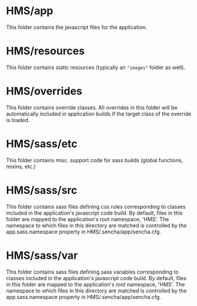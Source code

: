 # HMS/app

This folder contains the javascript files for the application.

# HMS/resources

This folder contains static resources (typically an `"images"` folder as well).

# HMS/overrides

This folder contains override classes. All overrides in this folder will be 
automatically included in application builds if the target class of the override
is loaded.

# HMS/sass/etc

This folder contains misc. support code for sass builds (global functions, 
mixins, etc.)

# HMS/sass/src

This folder contains sass files defining css rules corresponding to classes
included in the application's javascript code build.  By default, files in this 
folder are mapped to the application's root namespace, 'HMS'. The
namespace to which files in this directory are matched is controlled by the
app.sass.namespace property in HMS/.sencha/app/sencha.cfg. 

# HMS/sass/var

This folder contains sass files defining sass variables corresponding to classes
included in the application's javascript code build.  By default, files in this 
folder are mapped to the application's root namespace, 'HMS'. The
namespace to which files in this directory are matched is controlled by the
app.sass.namespace property in HMS/.sencha/app/sencha.cfg. 
